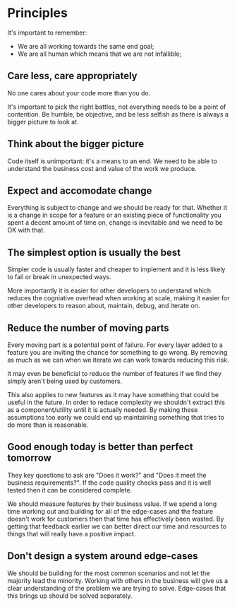 # Principles

It's important to remember:
- We are all working towards the same end goal;
- We are all human which means that we are not infallible;

## Care less, care appropriately

No one cares about your code more than you do.

It's important to pick the right battles, not everything needs to be a point of contention. Be humble, be objective, and be less selfish as there is always a bigger picture to look at.

## Think about the bigger picture

Code itself is unimportant: it's a means to an end. We need to be able to understand the business cost and value of the work we produce.

## Expect and accomodate change

Everything is subject to change and we should be ready for that. Whether it is a change in scope for a feature or an existing piece of functionality you spent a decent amount of time on, change is inevitable and we need to be OK with that.

## The simplest option is usually the best

Simpler code is usually faster and cheaper to implement and it is less likely to fail or break in unexpected ways.

More importantly it is easier for other developers to understand which reduces the cogniative overhead when working at scale, making it easier for other developers to reason about, maintain, debug, and iterate on.

## Reduce the number of moving parts

Every moving part is a potential point of failure. For every layer added to a feature you are inviting the chance for something to go wrong. By removing as much as we can when we iterate we can work towards reducing this risk.

It may even be beneficial to reduce the number of features if we find they simply aren't being used by customers.

This also applies to new features as it may have something that could be useful in the future. In order to reduce complexity we shouldn't extract this as a component/utility until it is actually needed. By making these assumptions too early we could end up maintaining something that tries to do more than is reasonable.

## Good enough today is better than perfect tomorrow

They key questions to ask are "Does it work?" and "Does it meet the business requirements?". If the code quality checks pass and it is well tested then it can be considered complete.

We should measure features by their business value. If we spend a long time working out and building for all of the edge-cases and the feature doesn't work for customers then that time has effectively been wasted. By getting that feedback earlier we can better direct our time and resources to things that will really have a positive impact.

## Don't design a system around edge-cases

We should be building for the most common scenarios and not let the majority lead the minority. Working with others in the business will give us a clear understanding of the problem we are trying to solve. Edge-cases that this brings up should be solved separately.
